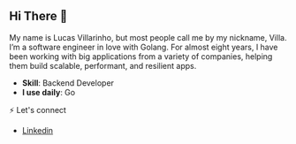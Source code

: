 ## Hi There 👋



My name is Lucas Villarinho, but most people call me by my nickname, Villa. I’m a software engineer in love with Golang. For almost eight years, I have been working with big applications from a variety of companies, helping them build scalable, performant, and resilient apps.

- **Skill**: Backend Developer
- **I use daily**: Go 


⚡ Let's connect 
- [Linkedin](https://www.linkedin.com/in/lucas-villarinho)
